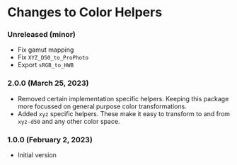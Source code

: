 # Changes to Color Helpers

### Unreleased (minor)

- Fix gamut mapping
- Fix `XYZ_D50_to_ProPhoto`
- Export `sRGB_to_HWB`

### 2.0.0 (March 25, 2023)

- Removed certain implementation specific helpers. Keeping this package more focussed on general purpose color transformations.
- Added `xyz` specific helpers. These make it easy to transform to and from `xyz-d50` and any other color space.

### 1.0.0 (February 2, 2023)

- Initial version
